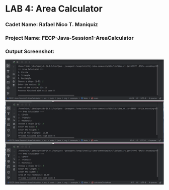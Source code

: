 # LAB 4: Area Calculator

### Cadet Name: Rafael Nico T. Maniquiz
### Project Name: FECP-Java-Session1-AreaCalculator
### Output Screenshot: 
<img src="https://github.com/rick-maniquiz/FECP-Java-Session1-AreaCalculator/blob/e9b5a6ae7b72f2be996f4e17b0332f1a75fc6f27/screenshot1.png"/>
<img src="https://github.com/rick-maniquiz/FECP-Java-Session1-AreaCalculator/blob/e9b5a6ae7b72f2be996f4e17b0332f1a75fc6f27/screenshot2.png"/>
<img src="https://github.com/rick-maniquiz/FECP-Java-Session1-AreaCalculator/blob/e9b5a6ae7b72f2be996f4e17b0332f1a75fc6f27/screenshot3.png"/>
